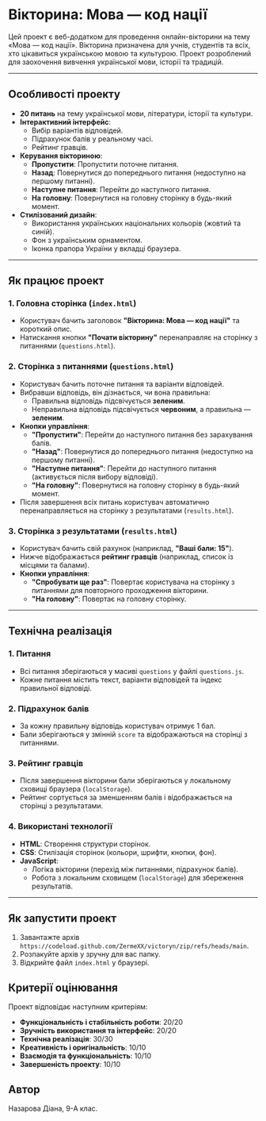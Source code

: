 # Вікторина: Мова — код нації

Цей проект є веб-додатком для проведення онлайн-вікторини на тему «Мова — код нації». Вікторина призначена для учнів, студентів та всіх, хто цікавиться українською мовою та культурою. Проект розроблений для заохочення вивчення української мови, історії та традицій.

---

## Особливості проекту

- **20 питань** на тему української мови, літератури, історії та культури.
- **Інтерактивний інтерфейс**:
  - Вибір варіантів відповідей.
  - Підрахунок балів у реальному часі.
  - Рейтинг гравців.
- **Керування вікториною**:
  - **Пропустити**: Пропустити поточне питання.
  - **Назад**: Повернутися до попереднього питання (недоступно на першому питанні).
  - **Наступне питання**: Перейти до наступного питання.
  - **На головну**: Повернутися на головну сторінку в будь-який момент.
- **Стилізований дизайн**:
  - Використання українських національних кольорів (жовтий та синій).
  - Фон з українським орнаментом.
  - Іконка прапора України у вкладці браузера.

---

## Як працює проект

### 1. Головна сторінка (`index.html`)
- Користувач бачить заголовок **"Вікторина: Мова — код нації"** та короткий опис.
- Натискання кнопки **"Почати вікторину"** перенаправляє на сторінку з питаннями (`questions.html`).

### 2. Сторінка з питаннями (`questions.html`)
- Користувач бачить поточне питання та варіанти відповідей.
- Вибравши відповідь, він дізнається, чи вона правильна:
  - Правильна відповідь підсвічується **зеленим**.
  - Неправильна відповідь підсвічується **червоним**, а правильна — **зеленим**.
- **Кнопки управління**:
  - **"Пропустити"**: Перейти до наступного питання без зарахування балів.
  - **"Назад"**: Повернутися до попереднього питання (недоступно на першому питанні).
  - **"Наступне питання"**: Перейти до наступного питання (активується після вибору відповіді).
  - **"На головну"**: Повернутися на головну сторінку в будь-який момент.
- Після завершення всіх питань користувач автоматично перенаправляється на сторінку з результатами (`results.html`).

### 3. Сторінка з результатами (`results.html`)
- Користувач бачить свій рахунок (наприклад, **"Ваші бали: 15"**).
- Нижче відображається **рейтинг гравців** (наприклад, список із місцями та балами).
- **Кнопки управління**:
  - **"Спробувати ще раз"**: Повертає користувача на сторінку з питаннями для повторного проходження вікторини.
  - **"На головну"**: Повертає на головну сторінку.

---

## Технічна реалізація

### 1. Питання
- Всі питання зберігаються у масиві `questions` у файлі `questions.js`.
- Кожне питання містить текст, варіанти відповідей та індекс правильної відповіді.

### 2. Підрахунок балів
- За кожну правильну відповідь користувач отримує 1 бал.
- Бали зберігаються у змінній `score` та відображаються на сторінці з питаннями.

### 3. Рейтинг гравців
- Після завершення вікторини бали зберігаються у локальному сховищі браузера (`localStorage`).
- Рейтинг сортується за зменшенням балів і відображається на сторінці з результатами.

### 4. Використані технології
- **HTML**: Створення структури сторінок.
- **CSS**: Стилізація сторінок (кольори, шрифти, кнопки, фон).
- **JavaScript**:
  - Логіка вікторини (перехід між питаннями, підрахунок балів).
  - Робота з локальним сховищем (`localStorage`) для збереження результатів.

---

## Як запустити проект
1. Завантажте архів `https://codeload.github.com/ZermeXX/victoryn/zip/refs/heads/main`.
2. Розпакуйте архів у зручну для вас папку.
3. Відкрийте файл `index.html` у браузері.

## Критерії оцінювання
Проект відповідає наступним критеріям:
- **Функціональність і стабільність роботи**: 20/20
- **Зручність використання та інтерфейс**: 20/20
- **Технічна реалізація**: 30/30
- **Креативність і оригінальність**: 10/10
- **Взаємодія та функціональність**: 10/10
- **Завершеність проекту**: 10/10

## Автор
Назарова Діана, 9-А клас.
